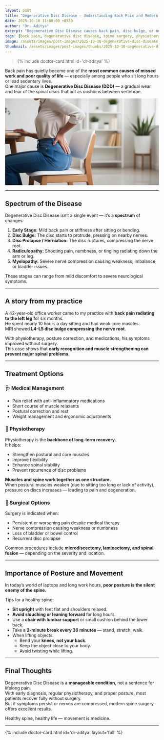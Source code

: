 ```yaml
---
layout: post
title: "Degenerative Disc Disease — Understanding Back Pain and Modern Treatment Options"
date: 2025-10-10 11:00:00 +0530
author: "Dr. Aditya"
excerpt: "Degenerative Disc Disease causes back pain, disc bulge, or nerve compression. Dr. Aditya explains how posture, muscle strength, and lifestyle affect the spine — and when medical, surgical, or physiotherapy treatments are needed."
tags: [back pain, degenerative disc disease, spine surgery, physiotherapy, posture, Dr. Aditya]
image: /assets/images/post-images/2025-10-10-degenerative-disc-disease.webp
thumbnail: /assets/images/post-images/thumbs/2025-10-10-degenerative-disc-disease.webp
---
```

> {% include doctor-card.html id='dr-aditya' %}

Back pain has quietly become one of the **most common causes of missed work and poor quality of life** — especially among people who sit long hours or lead sedentary lives.  
One major cause is **Degenerative Disc Disease (DDD)** — a gradual wear and tear of the spinal discs that act as cushions between vertebrae.

<!-- inline image (same as cover) -->
![Spine Anatomy — Disc Degeneration and Nerve Compression Illustration](/assets/images/post-images/2025-10-10-degenerative-disc-disease.webp)

---

## Spectrum of the Disease

Degenerative Disc Disease isn’t a single event — it’s a **spectrum** of changes:

1. **Early Stage:** Mild back pain or stiffness after sitting or bending.  
2. **Disc Bulge:** The disc starts to protrude, pressing on nearby nerves.  
3. **Disc Prolapse / Herniation:** The disc ruptures, compressing the nerve root.  
4. **Radiculopathy:** Shooting pain, numbness, or tingling radiating down the arm or leg.  
5. **Myelopathy:** Severe nerve compression causing weakness, imbalance, or bladder issues.

These stages can range from mild discomfort to severe neurological symptoms.

---

## A story from my practice

A 42-year-old office worker came to my practice with **back pain radiating to the left leg** for six months.  
He spent nearly 10 hours a day sitting and had weak core muscles.  
MRI showed **L4–L5 disc bulge compressing the nerve root**.  

With physiotherapy, posture correction, and medications, his symptoms improved without surgery.  
This case shows that **early recognition and muscle strengthening can prevent major spinal problems**.

---

## Treatment Options

### 🩺 Medical Management
- Pain relief with anti-inflammatory medications  
- Short course of muscle relaxants  
- Postural correction and rest  
- Weight management and ergonomic adjustments  

### 💪 Physiotherapy
Physiotherapy is the **backbone of long-term recovery**.  
It helps:
- Strengthen postural and core muscles  
- Improve flexibility  
- Enhance spinal stability  
- Prevent recurrence of disc problems  

**Muscles and spine work together as one structure.**  
When postural muscles weaken (due to sitting too long or lack of activity), pressure on discs increases — leading to pain and degeneration.

### 🧠 Surgical Options
Surgery is indicated when:
- Persistent or worsening pain despite medical therapy  
- Nerve compression causing weakness or numbness  
- Loss of bladder or bowel control  
- Recurrent disc prolapse  

Common procedures include **microdiscectomy, laminectomy, and spinal fusion** — depending on the severity and location.

---

## Importance of Posture and Movement

In today’s world of laptops and long work hours, **poor posture is the silent enemy of the spine.**

Tips for a healthy spine:
- **Sit upright** with feet flat and shoulders relaxed.  
- **Avoid slouching or leaning forward** for long hours.  
- Use a **chair with lumbar support** or small cushion behind the lower back.  
- Take a **2-minute break every 30 minutes** — stand, stretch, walk.  
- When lifting objects:  
  - Bend your **knees, not your back**.  
  - Keep the object close to your body.  
  - Avoid twisting while lifting.

---

## Final Thoughts

Degenerative Disc Disease is a **manageable condition**, not a sentence for lifelong pain.  
With early diagnosis, regular physiotherapy, and proper posture, most patients recover fully without surgery.  
But if symptoms persist or nerves are compressed, modern spine surgery offers excellent results.

Healthy spine, healthy life — movement is medicine.

---

{% include doctor-card.html id='dr-aditya' layout='full' %}

